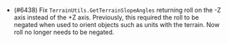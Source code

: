 - (#6438) Fix `TerrainUtils.GetTerrainSlopeAngles` returning roll on the -Z axis instead of the +Z axis. Previously, this required the roll to be negated when used to orient objects such as units with the terrain. Now roll no longer needs to be negated.
